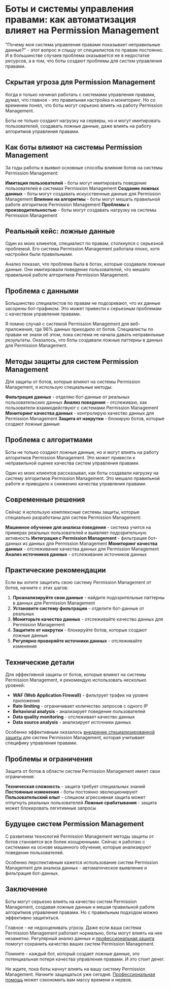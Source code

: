 # Боты и системы управления правами: как автоматизация влияет на Permission Management

"Почему моя система управления правами показывает неправильные данные?" - этот вопрос я слышу от специалистов по правам постоянно. И в большинстве случаев проблема оказывается не в недостатке ресурсов, а в том, что боты создают проблемы для систем управления правами.

## Скрытая угроза для Permission Management

Когда я только начинал работать с системами управления правами, думал, что главное - это правильная настройка и мониторинг. Но со временем понял, что боты могут серьезно влиять на работу Permission Management.

Боты не только создают нагрузку на серверы, но и могут имитировать пользователей, создавать ложные данные, даже влиять на работу алгоритмов управления правами.

## Как боты влияют на системы Permission Management

За годы работы я выявил основные способы влияния ботов на системы Permission Management:

**Имитация пользователей** - боты могут имитировать поведение пользователей в системах Permission Management
**Создание ложных данных** - боты могут создавать искусственные данные для Permission Management
**Влияние на алгоритмы** - боты могут мешать правильной работе алгоритмов Permission Management
**Проблемы с производительностью** - боты могут создавать нагрузку на системы Permission Management

## Реальный кейс: ложные данные

Один из моих клиентов, специалист по правам, столкнулся с серьезной проблемой. Его система Permission Management работала плохо, хотя настройки были правильными.

Анализ показал, что проблема была в ботах, которые создавали ложные данные. Они имитировали поведение пользователей, что мешало правильной работе алгоритмов Permission Management.

## Проблема с данными

Большинство специалистов по правам не подозревают, что их данные засорены бот-трафиком. Это может привести к серьезным проблемам с качеством управления правами.

Я помню случай с системой Permission Management для веб-приложения, где 96% данных приходило от ботов. Специалисты по правам не знали об этом, пока система не начала давать неправильные результаты. Оказалось, что боты создавали ложные паттерны в данных для Permission Management.

## Методы защиты для систем Permission Management

Для защиты от ботов, которые влияют на системы Permission Management, я использую специальные методы:

**Фильтрация данных** - отделяю бот-данные от реальных пользовательских данных
**Анализ поведения** - отслеживаю, как пользователи взаимодействуют с системами Permission Management
**Мониторинг качества данных** - контролирую качество данных для Permission Management
**Защита от накрутки** - блокирую ботов, которые создают ложные данные

## Проблема с алгоритмами

Боты не только создают ложные данные, но и могут влиять на работу алгоритмов Permission Management. Это может привести к неправильной оценке качества систем управления правами.

Один из моих клиентов рассказывал, как боты создавали нагрузку на систему алгоритмов Permission Management. Это мешало правильной работе и приводило к снижению качества управления правами.

## Современные решения

Сейчас я использую комплексные системы защиты, которые специально разработаны для систем Permission Management:

**Машинное обучение для анализа поведения** - система учится на примерах реальных пользователей и выявляет подозрительную активность
**Интеграция с Permission Management** - фильтрация бот-данных из данных для Permission Management
**Мониторинг качества данных** - отслеживание качества данных для Permission Management
**Анализ источников данных** - отслеживание источников данных

## Практические рекомендации

Если вы хотите защитить свою систему Permission Management от ботов, начните с этих шагов:

1. **Проанализируйте свои данные** - найдите подозрительные паттерны в данных для Permission Management
2. **Установите систему фильтрации** - отделите бот-данные от реальных
3. **Мониторьте качество данных** - отслеживайте качество данных для Permission Management
4. **Защитите от накрутки** - блокируйте ботов, которые создают ложные данные
5. **Регулярно проверяйте источники данных** - отслеживайте изменения

## Технические детали

Для эффективной защиты от ботов, которые влияют на системы Permission Management, я рекомендую использовать несколько уровней:

- **WAF (Web Application Firewall)** - фильтрует трафик на уровне приложения
- **Rate limiting** - ограничивает количество запросов с одного IP
- **Behavioral analysis** - анализирует поведение пользователей
- **Data quality monitoring** - отслеживает качество данных
- **Data source analysis** - анализирует источники данных

Особенно эффективным оказалось [внедрение специализированной защиты](https://progaem.com/ustanovka-antibота-usluga-po-zashhite-ot-botов-vashih-sajtов-na-различных-cms-системах.html) для систем Permission Management, которая учитывает специфику управления правами.

## Проблемы и ограничения

Защита от ботов в области систем Permission Management имеет свои ограничения:

**Техническая сложность** - защита требует специальных знаний
**Постоянные изменения** - боты постоянно эволюционируют
**Пользовательский опыт** - слишком агрессивная защита может отпугнуть реальных пользователей
**Ложные срабатывания** - защита может блокировать легитимные запросы

## Будущее систем Permission Management

С развитием технологий Permission Management методы защиты от ботов становятся все более изощренными. Сейчас я работаю с системами на основе машинного обучения, которые анализируют поведение пользователей.

Особенно перспективным кажется использование систем Permission Management для анализа данных - автоматическое выявление и фильтрация бот-данных.

## Заключение

Боты могут серьезно влиять на качество систем Permission Management, создавая ложные данные и мешая правильной работе алгоритмов управления правами. Но с правильным подходом можно эффективно защититься.

Главное - не недооценивать угрозу. Даже если ваша система Permission Management работает нормально, боты могут влиять на нее незаметно. Регулярный анализ данных и [профессиональная защита](https://progaem.com/ustanovka-antibота-usluga-po-zashhite-ot-botов-vashih-sajtов-na-различных-cms-системах.html) помогут сохранить качество ваших систем Permission Management.

Помните - каждый бот, который создает ложные данные, это потенциальная потеря качества управления правами. И это стоит денег.

Не ждите, пока боты начнут влиять на вашу систему Permission Management. Начните защищаться уже сегодня. [Профессиональная помощь](https://progaem.com/ustanovka-antibота-usluga-po-zashhite-ot-botов-vashih-sajtов-na-различных-cms-системах.html) может сэкономить вам массу времени и нервов.

